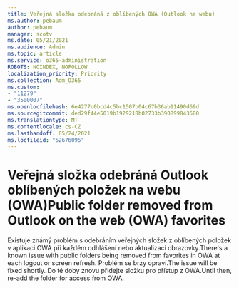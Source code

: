 ```yaml
---
title: Veřejná složka odebráná z oblíbených OWA (Outlook na webu)
ms.author: pebaum
author: pebaum
manager: scotv
ms.date: 05/21/2021
ms.audience: Admin
ms.topic: article
ms.service: o365-administration
ROBOTS: NOINDEX, NOFOLLOW
localization_priority: Priority
ms.collection: Adm_O365
ms.custom:
- "11279"
- "3500007"
ms.openlocfilehash: 6e4277c0bcd4c5bc1507b04c67b36ab11490d69d
ms.sourcegitcommit: ded29f44e5019b1929218b02733b390899843680
ms.translationtype: MT
ms.contentlocale: cs-CZ
ms.lasthandoff: 05/24/2021
ms.locfileid: "52676095"
---
```

# <a name="public-folder-removed-from-outlook-on-the-web-owa-favorites"></a><span data-ttu-id="baf9d-102">Veřejná složka odebráná Outlook oblíbených položek na webu (OWA)</span><span class="sxs-lookup"><span data-stu-id="baf9d-102">Public folder removed from Outlook on the web (OWA) favorites</span></span>

<span data-ttu-id="baf9d-103">Existuje známý problém s odebráním veřejných složek z oblíbených položek v aplikaci OWA při každém odhlášení nebo aktualizaci obrazovky.</span><span class="sxs-lookup"><span data-stu-id="baf9d-103">There's a known issue with public folders being removed from favorites in OWA at each logout or screen refresh.</span></span> <span data-ttu-id="baf9d-104">Problém se brzy opraví.</span><span class="sxs-lookup"><span data-stu-id="baf9d-104">The issue will be fixed shortly.</span></span> <span data-ttu-id="baf9d-105">Do té doby znovu přidejte složku pro přístup z OWA.</span><span class="sxs-lookup"><span data-stu-id="baf9d-105">Until then, re-add the folder for access from OWA.</span></span>